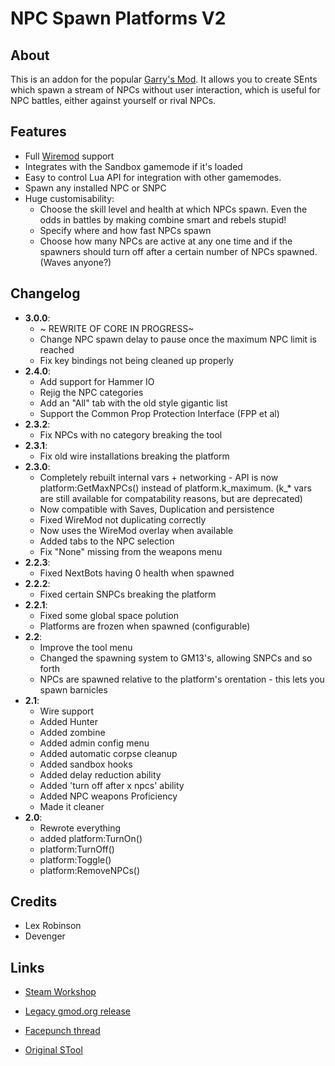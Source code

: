 # NPC Spawn Platforms V2
## About
This is an addon for the popular [Garry's Mod][gmod].
It allows you to create SEnts which spawn a stream of NPCs without user interaction, which is useful for NPC battles, either against yourself or rival NPCs.

## Features
* Full [Wiremod][wire] support
* Integrates with the Sandbox gamemode if it's loaded
* Easy to control Lua API for integration with other gamemodes.
* Spawn any installed NPC or SNPC
* Huge customisability:
  - Choose the skill level and health at which NPCs spawn. Even the odds in battles by making combine smart and rebels stupid!
  - Specify where and how fast NPCs spawn
  - Choose how many NPCs are active at any one time and if the spawners should turn off after a certain number of NPCs spawned. (Waves anyone?)

## Changelog
* __3.0.0__:
  - ~ REWRITE OF CORE IN PROGRESS~
  - Change NPC spawn delay to pause once the maximum NPC limit is reached
  - Fix key bindings not being cleaned up properly
* __2.4.0__:
  - Add support for Hammer IO
  - Rejig the NPC categories
  - Add an "All" tab with the old style gigantic list
  - Support the Common Prop Protection Interface (FPP et al)
* __2.3.2__:
  - Fix NPCs with no category breaking the tool
* __2.3.1__:
  - Fix old wire installations breaking the platform
* __2.3.0__:
  - Completely rebuilt internal vars + networking - API is now platform:GetMaxNPCs() instead of platform.k_maximum.
    (k_* vars are still available for compatability reasons, but are deprecated)
  - Now compatible with Saves, Duplication and persistence
  - Fixed WireMod not duplicating correctly
  - Now uses the WireMod overlay when available
  - Added tabs to the NPC selection
  - Fix "None" missing from the weapons menu
* __2.2.3__:
  - Fixed NextBots having 0 health when spawned
* __2.2.2__:
  - Fixed certain SNPCs breaking the platform
* __2.2.1__:
  - Fixed some global space polution
  - Platforms are frozen when spawned (configurable)
* __2.2__:
  - Improve the tool menu
  - Changed the spawning system to GM13's, allowing SNPCs and so forth
  - NPCs are spawned relative to the platform's orentation - this lets you spawn barnicles
* __2.1__:
  - Wire support
  - Added Hunter
  - Added zombine
  - Added admin config menu
  - Added automatic corpse cleanup
  - Added sandbox hooks
  - Added delay reduction ability
  - Added 'turn off after x npcs' ability
  - Added NPC weapons Proficiency
  - Made it cleaner
* __2.0__:
  - Rewrote everything
  - added platform:TurnOn()
  - platform:TurnOff()
  - platform:Toggle()
  - platform:RemoveNPCs()


## Credits
* Lex Robinson
* Devenger

## Links
* [Steam Workshop][workshop]
* [Legacy gmod.org release][legacy]
* [Facepunch thread][fpthread]
* [Original STool][original]

  [gmod]:     http://garrysmod.com/
  [wire]:     http://wiremod.com/
  [workshop]: http://steamcommunity.com/sharedfiles/filedetails/?id=107821465
  [legacy]:   http://garrysmod.org/downloads/?a=view&id=99245
  [fpthread]: http://facepunch.com/threads/845444
  [original]: http://garrysmod.org/downloads/?a=view&id=3898
